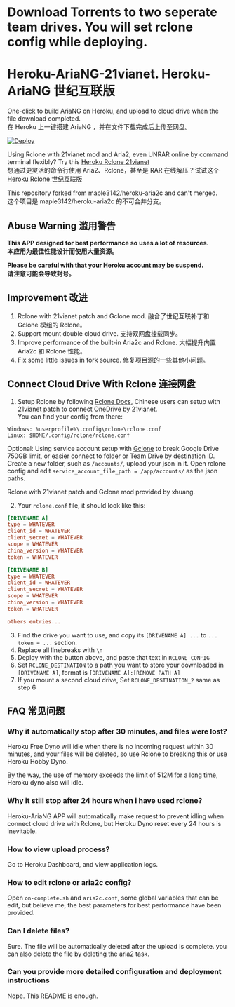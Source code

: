 # Download Torrents to two seperate team drives. You will set rclone config while deploying.

# Heroku-AriaNG-21vianet. Heroku-AriaNG 世纪互联版
One-click to build AriaNG on Heroku, and upload to cloud drive when the file download completed.<br>
在 Heroku 上一键搭建 AriaNG ，并在文件下载完成后上传至网盘。

[![Deploy](https://www.herokucdn.com/deploy/button.svg)](https://heroku.com/deploy)

Using Rclone with 21vianet mod and Aria2, even UNRAR online by command terminal flexibly? Try this [Heroku Rclone 21vianet](https://github.com/xinxin8816/heroku-rclone-21vianet)<br>
想通过更灵活的命令行使用 Aria2、Rclone，甚至是 RAR 在线解压？试试这个 [Heroku Rclone 世纪互联版](https://github.com/xinxin8816/heroku-rclone-21vianet)

This repository forked from maple3142/heroku-aria2c and can't merged.<br>
这个项目是 maple3142/heroku-aria2c 的不可合并分支。

## Abuse Warning 滥用警告

**This APP designed for best performance so uses a lot of resources.**<br>
**本应用为最佳性能设计而使用大量资源。**

**Please be careful with that your Heroku account may be suspend.**<br>
**请注意可能会导致封号。**

## Improvement 改进

1. Rclone with 21vianet patch and Gclone mod. 融合了世纪互联补丁和 Gclone 模组的 Rclone。
2. Support mount double cloud drive. 支持双网盘挂载同步。
3. Improve performance of the built-in Aria2c and Rclone. 大幅提升内置 Aria2c 和 Rclone 性能。
4. Fix some little issues in fork source. 修复项目源的一些其他小问题。

## Connect Cloud Drive With Rclone 连接网盘

1. Setup Rclone by following [Rclone Docs](https://rclone.org/docs/), Chinese users can setup with 21vianet patch to connect OneDrive by 21vianet.<br> 
You can find your config from there:

```
Windows: %userprofile%\.config\rclone\rclone.conf
Linux: $HOME/.config/rclone/rclone.conf
```
Optional: Using service account setup with [Gclone](https://github.com/donwa/gclone) to break Google Drive 750GB limit, or easier connect to folder or Team Drive by destination ID. Create a new folder, such as `/accounts/`, upload your json in it. Open rclone config and edit `service_account_file_path = /app/accounts/` as the json paths.

Rclone with 21vianet patch and Gclone mod provided by xhuang.

2. Your `rclone.conf` file, it should look like this:

```conf
[DRIVENAME A]
type = WHATEVER
client_id = WHATEVER
client_secret = WHATEVER
scope = WHATEVER
china_version = WHATEVER
token = WHATEVER

[DRIVENAME B]
type = WHATEVER
client_id = WHATEVER
client_secret = WHATEVER
scope = WHATEVER
china_version = WHATEVER
token = WHATEVER

others entries...
```

3. Find the drive you want to use, and copy its `[DRIVENAME A] ...` to  `... token = ...` section.
4. Replace all linebreaks with `\n`
5. Deploy with the button above, and paste that text in `RCLONE_CONFIG`
6. Set `RCLONE_DESTINATION` to a path you want to store your downloaded in `[DRIVENAME A]`, format is `[DRIVENAME A]:[REMOVE PATH A]`
7. If you mount a second cloud drive, Set `RCLONE_DESTINATION_2` same as step 6

## FAQ 常见问题
### Why it automatically stop after 30 minutes, and files were lost?
Heroku Free Dyno will idle when there is no incoming request within 30 minutes, and your files will be deleted, so use Rclone to breaking this or use Heroku Hobby Dyno.

By the way, the use of memory exceeds the limit of 512M for a long time, Heroku dyno also will idle.

### Why it still stop after 24 hours when i have used rclone?
Heroku-AriaNG APP will automatically make request to prevent idling when connect cloud drive with Rclone, but Heroku Dyno reset every 24 hours is inevitable.

### How to view upload process?
Go to Heroku Dashboard, and view application logs.

### How to edit rclone or aria2c config?
Open `on-complete.sh` and `aria2c.conf`, some global variables that can be edit, but believe me, the best parameters for best performance have been provided.

### Can I delete files?
Sure. The file will be automatically deleted after the upload is complete. you can also delete the file by deleting the aria2 task.

### Can you provide more detailed configuration and deployment instructions
Nope. This README is enough.
